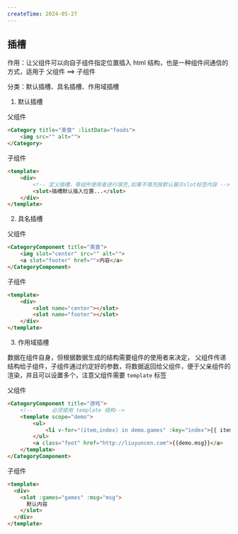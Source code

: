```yaml
---
createTime: 2024-05-27
---
```

## 插槽

作用：让父组件可以向自子组件指定位置插入 html 结构，也是一种组件间通信的方式，适用于 父组件 ==> 子组件

分类：默认插槽、具名插槽、作用域插槽

1. 默认插槽

父组件

```html
<Category title="美食" :listData="foods">
    <img src="" alt="">
</Category>
```

子组件

```html
<template>
    <div>
        <!-- 定义插槽，等组件使用者进行填充,如果不填充按默认展示slot标签内容 -->
        <slot>插槽默认插入位置...</slot>
    </div>
</template>
```


2. 具名插槽

父组件

```html
<CategoryComponent title="美食">
    <img slot="center" src="" alt="">
    <a slot="footer" href="">内容</a>
</CategoryComponent>
```

子组件

```html
<template>
    <div>
        <slot name="center"></slot>
        <slot name="footer"></slot>
    </div>
</template>
```

3. 作用域插槽

数据在组件自身，但根据数据生成的结构需要组件的使用者来决定， 父组件传递结构给子组件，子组件通过约定好的参数，将数据返回给父组件，便于父亲组件的渲染，并且可以设置多个，注意父组件需要 `template` 标签

父组件

```html
<CategoryComponent title="游戏">
    <!--      必须使用 template 结构-->
    <template scope="demo">
        <ul>
            <li v-for="(item,index) in demo.games" :key="index">{{ item }}</li>
        </ul>
        <a class="foot" href="http://liuyuncen.com">{{demo.msg}}</a>
    </template>
</CategoryComponent>
```

子组件

```html
<template>
  <div>
    <slot :games="games" :msg="msg">
      默认内容
    </slot>
  </div>
</template>
```
